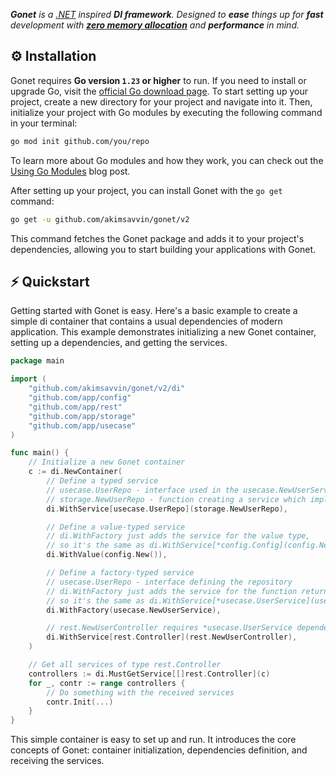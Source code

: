 <p>
  <em><b>Gonet</b> is a <a href="https://dotnet.microsoft.com">.NET</a> inspired <b>DI framework</b>. Designed to <b>ease</b> things up for <b>fast</b> development with <a href="https://docs.gofiber.io/#zero-allocation"><b>zero memory allocation</b></a> and <b>performance</b> in mind.</em>
</p>

## ⚙️ Installation

Gonet requires **Go version `1.23` or higher** to run. If you need to install or upgrade Go, visit the [official Go download page](https://go.dev/dl/). To start setting up your project, create a new directory for your project and navigate into it. Then, initialize your project with Go modules by executing the following command in your terminal:

```bash
go mod init github.com/you/repo
```

To learn more about Go modules and how they work, you can check out the [Using Go Modules](https://go.dev/blog/using-go-modules) blog post.

After setting up your project, you can install Gonet with the `go get` command:

```bash
go get -u github.com/akimsavvin/gonet/v2
```

This command fetches the Gonet package and adds it to your project's dependencies, allowing you to start building your applications with Gonet.

## ⚡️ Quickstart

Getting started with Gonet is easy. Here's a basic example to create a simple di container that contains a usual dependencies of modern application. This example demonstrates initializing a new Gonet container, setting up a dependencies, and getting the services.

```go title="Example"
package main

import (
	"github.com/akimsavvin/gonet/v2/di"
	"github.com/app/config"
	"github.com/app/rest"
	"github.com/app/storage"
	"github.com/app/usecase"
)

func main() {
	// Initialize a new Gonet container
	c := di.NewContainer(
		// Define a typed service
		// usecase.UserRepo - interface used in the usecase.NewUserService function
		// storage.NewUserRepo - function creating a service which implements the usecase.UserRepo interface
		di.WithService[usecase.UserRepo](storage.NewUserRepo),

		// Define a value-typed service
		// di.WithFactory just adds the service for the value type,
		// so it's the same as di.WithService[*config.Config](config.New())
		di.WithValue(config.New()),

		// Define a factory-typed service
		// usecase.UserRepo - interface defining the repository
		// di.WithFactory just adds the service for the function return type
		// so it's the same as di.WithService[*usecase.UserService](usecase.NewUserService)
		di.WithFactory(usecase.NewUserService),

		// rest.NewUserController requires *usecase.UserService dependency
		di.WithService[rest.Controller](rest.NewUserController),
	)

	// Get all services of type rest.Controller
	controllers := di.MustGetService[[]rest.Controller](c)
	for _, contr := range controllers {
		// Do something with the received services
		contr.Init(...)
	}
}

```

This simple container is easy to set up and run. It introduces the core concepts of Gonet: container initialization, dependencies definition, and receiving the services.
